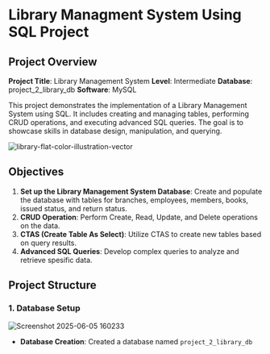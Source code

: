 # Library Managment System Using SQL Project

## Project Overview

**Project Title**: Library Management System
**Level**: Intermediate
**Database**: project_2_library_db
**Software**: MySQL

This project demonstrates the implementation of a Library Management System using SQL. It includes creating and managing tables, performing CRUD operations, and executing advanced SQL queries. The goal is to showcase skills in database design, manipulation, and querying.

![library-flat-color-illustration-vector](https://github.com/user-attachments/assets/d5a4a6bc-9fd6-4cf7-9ebf-5971d20534f5)

## Objectives
1. **Set up the Library Management System Database**: Create and populate the database with tables for branches, employees, members, books, issued status, and return status.
2. **CRUD Operation**: Perform Create, Read, Update, and Delete operations on the data.
3. **CTAS (Create Table As Select)**: Utilize CTAS to create new tables based on query results.
4. **Advanced SQL Queries**: Develop complex queries to analyze and retrieve spesific data.

## Project Structure

### 1. Database Setup
![Screenshot 2025-06-05 160233](https://github.com/user-attachments/assets/1d692c0b-0800-4fde-ae27-40d1ce0d04b4)

- **Database Creation**: Created a database named `project_2_library_db`

